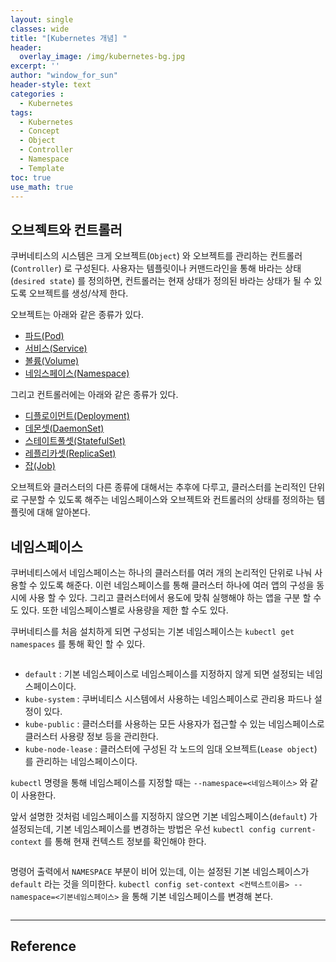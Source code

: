 ```yaml
--- 
layout: single
classes: wide
title: "[Kubernetes 개념] "
header:
  overlay_image: /img/kubernetes-bg.jpg
excerpt: ''
author: "window_for_sun"
header-style: text
categories :
  - Kubernetes
tags:
  - Kubernetes
  - Concept
  - Object
  - Controller
  - Namespace
  - Template
toc: true
use_math: true
---  
```


## 오브젝트와 컨트롤러
쿠버네티스의 시스템은 크게 오브젝트(`Object`) 와 오브젝트를 관리하는 컨트롤러(`Controller`) 로 구성된다. 
사용자는 템플릿이나 커맨드라인을 통해 바라는 상태(`desired state`) 를 정의하면,
컨트롤러는 현재 상태가 정의된 바라는 상태가 될 수 있도록 오브젝트를 생성/삭제 한다.  

오브젝트는 아래와 같은 종류가 있다.
- [파드(Pod)](https://kubernetes.io/ko/docs/concepts/workloads/pods/pod-overview/)
- [서비스(Service)](https://kubernetes.io/ko/docs/concepts/services-networking/service/)
- [볼륨(Volume)](https://kubernetes.io/ko/docs/concepts/storage/volumes/)
- [네임스페이스(Namespace)](https://kubernetes.io/ko/docs/concepts/overview/working-with-objects/namespaces/)

그리고 컨트롤러에는 아래와 같은 종류가 있다. 
- [디플로이먼트(Deployment)](https://kubernetes.io/ko/docs/concepts/workloads/controllers/deployment/)
- [데몬셋(DaemonSet)](https://kubernetes.io/ko/docs/concepts/workloads/controllers/daemonset/)
- [스테이트풀셋(StatefulSet)](https://kubernetes.io/ko/docs/concepts/workloads/controllers/statefulset/)
- [레플리카셋(ReplicaSet)](https://kubernetes.io/ko/docs/concepts/workloads/controllers/replicaset/)
- [잡(Job)](https://kubernetes.io/ko/docs/concepts/workloads/controllers/jobs-run-to-completion/)

오브젝트와 클러스터의 다른 종류에 대해서는 추후에 다루고, 
클러스터를 논리적인 단위로 구분할 수 있도록 해주는 네임스페이스와 오브젝트와 컨트롤러의 상태를 정의하는 템플릿에 대해 알아본다. 

## 네임스페이스
쿠버네티스에서 네임스페이스는 하나의 클러스터를 여러 개의 논리적인 단위로 나눠 사용할 수 있도록 해준다. 
이런 네임스페이스를 통해 클러스터 하나에 여러 앱의 구성을 동시에 사용 할 수 있다. 
그리고 클러스터에서 용도에 맞춰 실행해야 하는 앱을 구분 할 수도 있다. 
또한 네임스페이스별로 사용량을 제한 할 수도 있다.  

쿠버네티스를 처음 설치하게 되면 구성되는 기본 네임스페이스는 `kubectl get namespaces` 를 통해 확인 할 수 있다. 

```bash

```  

- `default` : 기본 네임스페이스로 네임스페이스를 지정하지 않게 되면 설정되는 네임스페이스이다. 
- `kube-system` : 쿠버네티스 시스템에서 사용하는 네임스페이스로 관리용 파드나 설정이 있다. 
- `kube-public` : 클러스터를 사용하는 모든 사용자가 접근할 수 있는 네임스페이스로 클러스터 사용량 정보 등을 관리한다. 
- `kube-node-lease` : 클러스터에 구성된 각 노드의 임대 오브젝트(`Lease object`) 를 관리하는 네임스페이스이다. 

`kubectl` 명령을 통해 네임스페이스를 지정할 때는 `--namespace=<네임스페이스>` 와 같이 사용한다.  

앞서 설명한 것처럼 네임스페이스를 지정하지 않으면 기본 네임스페이스(`default`) 가 설정되는데, 
기본 네임스페이스를 변경하는 방법은 우선 `kubectl config current-context` 를 통해 현재 컨텍스트 정보를 확인해야 한다. 

```bash

```  

명령어 출력에서 `NAMESPACE` 부분이 비어 있는데, 이는 설정된 기본 네임스페이스가 `default` 라는 것을 의미한다. 
`kubectl config set-context <컨텍스트이름> --namespace=<기본네임스페이스>` 을 통해 기본 네임스페이스를 변경해 본다. 

```bash

```


---
## Reference
